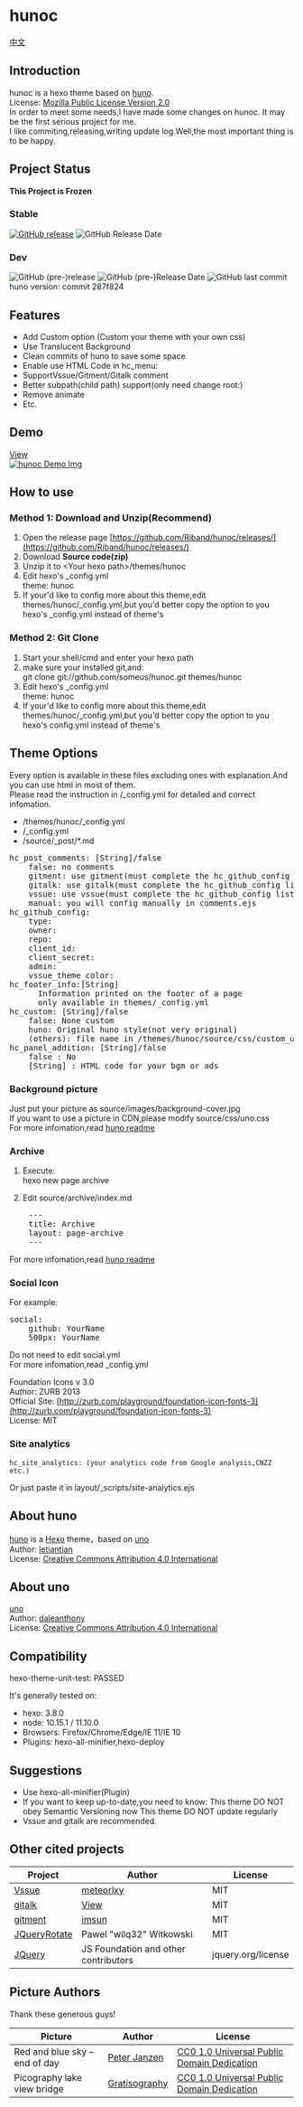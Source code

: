 # hunoc

[中文](./README_zh.md)

## Introduction

hunoc is a hexo theme based on [huno](https://github.com/letiantian/hunoc/).  
License: [Mozilla Public License Version 2.0](https://www.mozilla.org/en-US/MPL/2.0/)  
In order to meet some needs,I have made some changes on hunoc. It may be the first serious project for me.  
I like commiting,releasing,writing update log.Well,the most important thing is to be happy.  

## Project Status

**This Project is Frozen**

### Stable

[![GitHub release](https://img.shields.io/github/release/Riband/hunoc.svg?style=flat-square)](https://github.com/Riband/hunoc/releases/) ![GitHub Release Date](https://img.shields.io/github/release-date/Riband/hunoc.svg?style=flat-square)  

### Dev

![GitHub (pre-)release](https://img.shields.io/github/release/Riband/hunoc/all.svg?style=flat-square) ![GitHub (pre-)Release Date](https://img.shields.io/github/release-date-pre/Riband/hunoc.svg?style=flat-square) ![GitHub last commit](https://img.shields.io/github/last-commit/Riband/hunoc.svg?style=flat-square)  
huno version: commit 287f824  

## Features

* Add Custom option (Custom your theme with your own css)
* Use Translucent Background
* Clean commits of huno to save some space
* Enable use HTML Code in hc_menu:  
* SupportVssue/Gitment/Gitalk comment
* Better subpath(child path) support(only need change root:)
* Remove animate
* Etc.

## Demo

[View](https://riband.github.io/hunoc-demo/)  
[![hunoc Demo Img](https://riband.github.io/RiBase/hunoc-demo/demo.jpg)](https://riband.github.io/hunoc-demo/)  

## How to use

### Method 1: Download and Unzip(Recommend)

1. Open the release page [https://github.com/Riband/hunoc/releases/](https://github.com/Riband/hunoc/releases/)
2. Download **Source code(zip)**
3. Unzip it to  &lt;Your hexo path&gt;/themes/hunoc
4. Edit hexo's _config.yml  
    theme: hunoc
5. If your'd like to config more about this theme,edit themes/hunoc/_config.yml,but you'd better copy the option to you hexo's _config.yml instead of theme's

### Method 2: Git Clone

1. Start your shell/cmd and enter your hexo path
2. make sure your installed git,and:  
    git clone git://github.com/someus/hunoc.git themes/hunoc
3. Edit hexo's _config.yml  
    theme: hunoc
4. If your'd like to config more about this theme,edit themes/hunoc/_config.yml,but you'd better copy the option to you hexo's config.yml instead of theme's

## Theme Options

Every option is available in these files excluding ones with explanation.And you can use html in most of them.  
Please read the instruction in /_config.yml for detailed and correct infomation.

* /themes/hunoc/_config.yml
* /_config.yml
* /source/_post/*.md

<pre>
hc_post_comments: [String]/false
    false: no comments  
    gitment: use gitment(must complete the hc_github_config list)
    gitalk: use gitalk(must complete the hc_github_config list)
    vssue: use vssue(must complete the hc_github_config list)
    manual: you will config manually in comments.ejs  
hc_github_config:
    type:
    owner:
    repo:
    client_id:
    client_secret:
    admin:
    vssue_theme_color:
hc_footer_info:[String]
      Information printed on the footer of a page
      only available in themes/_config.yml
hc_custom: [String]/false
    false: None custom
    huno: Original huno style(not very original)
    (others): file name in /themes/hunoc/source/css/custom_uno/  
hc_panel_addition: [String]/false
    false : No
    [String] : HTML code for your bgm or ads  
</pre>

### Background picture

Just put your picture as source/images/background-cover.jpg  
If you want to use a picture in CDN,please modify source/css/uno.css  
For more infomation,read [huno readme](https://github.com/letiantian/huno)  

### Archive

1. Execute:  
    hexo new page archive

2. Edit source/archive/index.md  

<pre>
    ---
    title: Archive
    layout: page-archive
    ---
</pre>
For more infomation,read [huno readme](https://github.com/letiantian/huno)  

### Social Icon

For example:
<pre>
social:
    github: YourName
    500px: YourName
</pre>
Do not need to edit social.yml  
For more infomation,read _config.yml  

Foundation Icons v 3.0  
    Author: ZURB 2013  
    Official Site: [http://zurb.com/playground/foundation-icon-fonts-3](http://zurb.com/playground/foundation-icon-fonts-3)  
    License: MIT  

### Site analytics

    hc_site_analytics: (your analytics code from Google analysis,CNZZ etc.)
Or just paste it in layout/_scripts/site-analytics.ejs

## About huno

[huno](https://github.com/letiantian/huno) is a [Hexo](http://hexo.io/) theme，based on [uno](https://github.com/daleanthony/uno/)  
Author: [letiantian](https://github.com/letiantian/)  
License: [Creative Commons Attribution 4.0 International](http://creativecommons.org/licenses/by/4.0/)  

## About uno

[uno](https://github.com/daleanthony/)  
Author: [daleanthony](https://github.com/daleanthony/)  
License: [Creative Commons Attribution 4.0 International](http://creativecommons.org/licenses/by/4.0/)  

## Compatibility

hexo-theme-unit-test: PASSED

It's generally tested on:

* hexo: 3.8.0
* node: 10.15.1 / 11.10.0
* Browsers: Firefox/Chrome/Edge/IE 11/IE 10
* Plugins: hexo-all-minifier,hexo-deploy

## Suggestions

* Use hexo-all-minifier(Plugin)
* If you want to keep up-to-date,you need to know:
    This theme DO NOT obey Semantic Versioning now
    This theme DO NOT update regularly
* Vssue and gitalk are recommended.

## Other cited projects

|Project|Author|License|
|---|---|---|
|[Vssue](https://vssue.js.org/)|[meteorlxy](https://github.com/meteorlxy)|MIT|
|[gitalk](https://github.com/gitalk/gitalk/)|[View](https://github.com/gitalk/gitalk/graphs/contributors)|MIT|
|[gitment](https://github.com/imsun/gitment/)|[imsun](https://github.com/imsun/)|MIT|
|[JQueryRotate](http://jqueryrotate.com/)|Pawel "wilq32" Witkowski|MIT|
|[JQuery](https://jquery.com/)|JS Foundation and other contributors|jquery.org/license|

## Picture Authors

Thank these generous guys!  

|Picture|Author|License|
|---|---|---|
|Red and blue sky – end of day|[Peter Janzen](https://cc0.photo/author/peter/)|[CC0 1.0 Universal Public Domain Dedication](https://creativecommons.org/publicdomain/zero/1.0/)|
|Picography lake view bridge|[Gratisography](https://gratisography.com/)|[CC0 1.0 Universal Public Domain Dedication](https://creativecommons.org/publicdomain/zero/1.0/)|